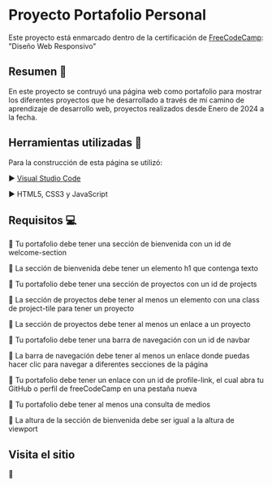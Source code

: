 # Proyecto Portafolio Personal

Este proyecto está enmarcado dentro de la certificación de <a href="https://www.freecodecamp.org/">FreeCodeCamp</a>: "Diseño Web Responsivo"

## Resumen 📖

En este proyecto se contruyó una página web como portafolio para mostrar los diferentes proyectos que he desarrollado a través de mi camino de aprendizaje de desarrollo web, proyectos realizados desde Enero de 2024 a la fecha.

## Herramientas utilizadas 🧰

Para la construcción de esta página se utilizó:

  ▶️ <a href="https://code.visualstudio.com/">Visual Studio Code</a>
  
  ▶️ HTML5, CSS3 y JavaScript

## Requisitos 💻

🧪 Tu portafolio debe tener una sección de bienvenida con un id de welcome-section

🧪 La sección de bienvenida debe tener un elemento h1 que contenga texto

🧪 Tu portafolio debe tener una sección de proyectos con un id de projects

🧪 La sección de proyectos debe tener al menos un elemento con una class de project-tile para tener un proyecto

🧪 La sección de proyectos debe tener al menos un enlace a un proyecto

🧪 Tu portafolio debe tener una barra de navegación con un id de navbar

🧪 La barra de navegación debe tener al menos un enlace donde puedas hacer clic para navegar a diferentes secciones de la página

🧪 Tu portafolio debe tener un enlace con un id de profile-link, el cual abra tu GitHub o perfil de freeCodeCamp en una pestaña nueva

🧪 Tu portafolio debe tener al menos una consulta de medios

🧪 La altura de la sección de bienvenida debe ser igual a la altura de viewport

## Visita el sitio

🔗 

